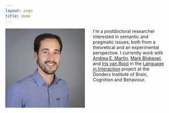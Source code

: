 ```yaml
---
layout: page
title: Home
---
```


<img style="float: left; margin-right: 25px;" src="bob-foto.jpg">

I'm a postdoctoral researcher interested in semantic and pragmatic issues, both from a theoretical and an experimental perspective. I currently work with <a href="https://sites.google.com/site/aemn1011/home" target="_blank">Andrea E. Martin</a>, <a href="http://www.markblokpoel.com/" target="_blank">Mark Blokpoel</a>, and <a href="https://irisvanrooijcogsci.com/" target="_blank">Iris van Rooij</a> in the <a href="https://www.languageininteraction.nl/" target="_blank">Language in Interaction</a> project at the Donders Institute of Brain, Cognition and Behaviour.
